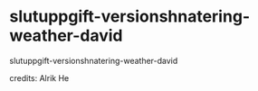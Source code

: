 # slutuppgift-versionshnatering-weather-david
 slutuppgift-versionshnatering-weather-david

credits: 
Alrik He

